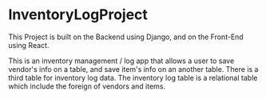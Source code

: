 # InventoryLogProject

This Project is built on the Backend using Django, and on the Front-End using React.

This is an inventory management / log app that allows a user to save vendor's info on a table, and save item's info on an another table.
There is a third table for inventory log data. The inventory log table is a relational table which include the foreign of vendors and items.

